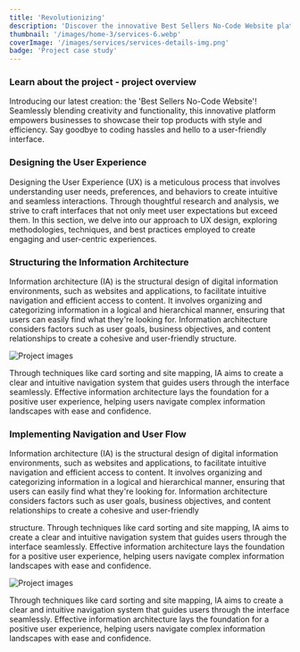 ```yaml
---
title: 'Revolutionizing'
description: 'Discover the innovative Best Sellers No-Code Website platform, designed to empower businesses with a seamless blend of creativity and functionality. Experience a user-friendly interface that eliminates coding hassles.'
thumbnail: '/images/home-3/services-6.webp'
coverImage: '/images/services/services-details-img.png'
badge: 'Project case study'
---
```


### Learn about the project - project overview

Introducing our latest creation: the 'Best Sellers No-Code Website'! Seamlessly blending creativity and functionality, this innovative platform empowers businesses to showcase their top products with style and efficiency. Say goodbye to coding hassles and hello to a user-friendly interface.

### Designing the User Experience

Designing the User Experience (UX) is a meticulous process that involves understanding user needs, preferences, and behaviors to create intuitive and seamless interactions. Through thoughtful research and analysis, we strive to craft interfaces that not only meet user expectations but exceed them. In this section, we delve into our approach to UX design, exploring methodologies, techniques, and best practices employed to create engaging and user-centric experiences.

### Structuring the Information Architecture

Information architecture (IA) is the structural design of digital information environments, such as websites and applications, to facilitate intuitive navigation and efficient access to content. It involves organizing and categorizing information in a logical and hierarchical manner, ensuring that users can easily find what they're looking for. Information architecture considers factors such as user goals, business objectives, and content relationships to create a cohesive and user-friendly structure.

![Project images](/images/project-details/project-details-button.png)

Through techniques like card sorting and site mapping, IA aims to create a clear and intuitive navigation system that guides users through the interface seamlessly. Effective information architecture lays the foundation for a positive user experience, helping users navigate complex information landscapes with ease and confidence.

### Implementing Navigation and User Flow

Information architecture (IA) is the structural design of digital information environments, such as websites and applications, to facilitate intuitive navigation and efficient access to content. It involves organizing and categorizing information in a logical and hierarchical manner, ensuring that users can easily find what they're looking for. Information architecture considers factors such as user goals, business objectives, and content relationships to create a cohesive and user-friendly

structure. Through techniques like card sorting and site mapping, IA aims to create a clear and intuitive navigation system that guides users through the interface seamlessly. Effective information architecture lays the foundation for a positive user experience, helping users navigate complex information landscapes with ease and confidence.

![Project images](/images/services/business-big.png)

Through techniques like card sorting and site mapping, IA aims to create a clear and intuitive navigation system that guides users through the interface seamlessly. Effective information architecture lays the foundation for a positive user experience, helping users navigate complex information landscapes with ease and confidence.
